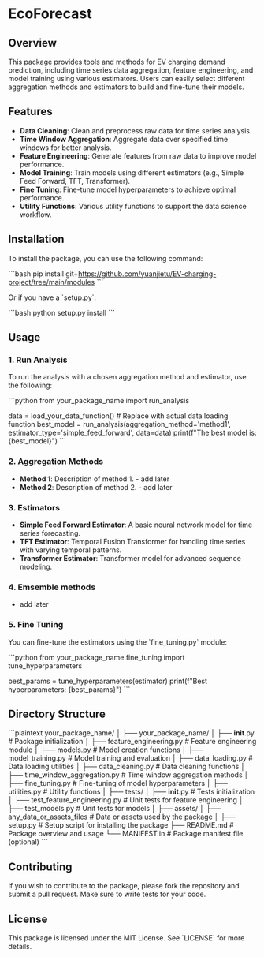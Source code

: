 # EcoForecast

## Overview

This package provides tools and methods for EV charging demand prediction, including time series data aggregation, feature engineering, and model training using various estimators. Users can easily select different aggregation methods and estimators to build and fine-tune their models.

## Features

- **Data Cleaning**: Clean and preprocess raw data for time series analysis.
- **Time Window Aggregation**: Aggregate data over specified time windows for better analysis.
- **Feature Engineering**: Generate features from raw data to improve model performance.
- **Model Training**: Train models using different estimators (e.g., Simple Feed Forward, TFT, Transformer).
- **Fine Tuning**: Fine-tune model hyperparameters to achieve optimal performance.
- **Utility Functions**: Various utility functions to support the data science workflow.

## Installation

To install the package, you can use the following command:

\`\`\`bash
pip install git+https://github.com/yuanjietu/EV-charging-project/tree/main/modules
\`\`\`

Or if you have a \`setup.py\`:

\`\`\`bash
python setup.py install
\`\`\`

## Usage

### 1. Run Analysis

To run the analysis with a chosen aggregation method and estimator, use the following:

\`\`\`python
from your_package_name import run_analysis

data = load_your_data_function() # Replace with actual data loading function
best_model = run_analysis(aggregation_method='method1', estimator_type='simple_feed_forward', data=data)
print(f"The best model is: {best_model}")
\`\`\`

### 2. Aggregation Methods

- **Method 1**: Description of method 1. - add later
- **Method 2**: Description of method 2. - add later

### 3. Estimators

- **Simple Feed Forward Estimator**: A basic neural network model for time series forecasting.
- **TFT Estimator**: Temporal Fusion Transformer for handling time series with varying temporal patterns.
- **Transformer Estimator**: Transformer model for advanced sequence modeling.

### 4. Emsemble methods

- add later

### 5. Fine Tuning

You can fine-tune the estimators using the \`fine_tuning.py\` module:

\`\`\`python
from your_package_name.fine_tuning import tune_hyperparameters

best_params = tune_hyperparameters(estimator)
print(f"Best hyperparameters: {best_params}")
\`\`\`

## Directory Structure

\`\`\`plaintext
your_package_name/
│
├── your_package_name/
│ ├── **init**.py # Package initialization
│ ├── feature_engineering.py # Feature engineering module
│ ├── models.py # Model creation functions
│ ├── model_training.py # Model training and evaluation
│ ├── data_loading.py # Data loading utilities
│ ├── data_cleaning.py # Data cleaning functions
│ ├── time_window_aggregation.py # Time window aggregation methods
│ ├── fine_tuning.py # Fine-tuning of model hyperparameters
│ ├── utilities.py # Utility functions
│
├── tests/
│ ├── **init**.py # Tests initialization
│ ├── test_feature_engineering.py # Unit tests for feature engineering
│ ├── test_models.py # Unit tests for models
│
├── assets/
│ ├── any_data_or_assets_files # Data or assets used by the package
│
├── setup.py # Setup script for installing the package
├── README.md # Package overview and usage
└── MANIFEST.in # Package manifest file (optional)
\`\`\`

## Contributing

If you wish to contribute to the package, please fork the repository and submit a pull request. Make sure to write tests for your code.

## License

This package is licensed under the MIT License. See \`LICENSE\` for more details.
